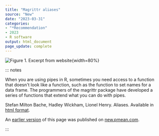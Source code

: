 ```yaml
---
title: "Magrittr aliases"
source: "New"
date: "2023-03-31"
categories:
- "*Recommendation"
- 2023
- R software
output: html_document
page_update: complete
---
```


![Figure 1. Excerpt from website](http://www.pmean.com/new-images/23/magrittr-aliases-01.png){width=80%}

::: notes

When you are using pipes in R, sometimes you need access to a function that doesn't look like a function, such as the function to set names for a data frame. The programmers of the magrittr package have developed a series of functions that extend what you can do with pipes.

Stefan Milton Bache, Hadley Wickham, Lionel Henry. Aliases. Available in [html format][bac1].

[bac1]: https://magrittr.tidyverse.org/reference/aliases.html

An [earlier version][sim2] of this page was published on [new.pmean.com][sim1].

[sim1]: http://new.pmean.com
[sim2]: http://new.pmean.com/magrittr-aliases/

:::

